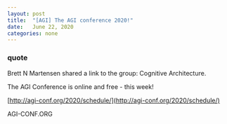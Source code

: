 ```yaml
---
layout: post
title:  "[AGI] The AGI conference 2020!"
date:   June 22, 2020
categories: none
---
```


### quote 

Brett N Martensen shared a link to the group: Cognitive Architecture.


The AGI Conference is online and free - this week!

[http://agi-conf.org/2020/schedule/](http://agi-conf.org/2020/schedule/)

AGI-CONF.ORG





 


